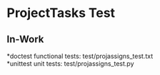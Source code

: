 # ProjectTasks Test

## In-Work
*doctest functional tests: test/projassigns_test.txt  
*unittest unit tests: test/projassigns_test.py